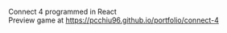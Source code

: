 Connect 4 programmed in React <br />
Preview game at https://pcchiu96.github.io/portfolio/connect-4
